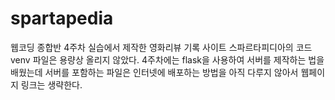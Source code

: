 # spartapedia
웹코딩 종합반 4주차 실습에서 제작한 영화리뷰 기록 사이트 스파르타피디아의 코드
venv 파일은 용량상 올리지 않았다.
4주차에는 flask을 사용하여 서버를 제작하는 법을 배웠는데 서버를 포함하는 파일은 인터넷에 배포하는 방법을 아직 다루지 않아서 웹페이지 링크는 생략한다.

